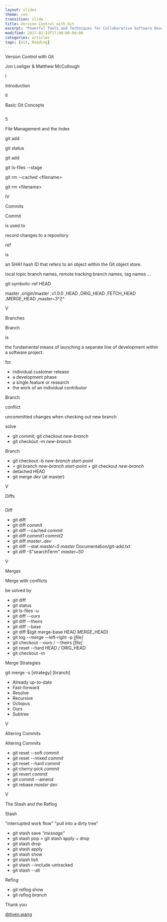 ```yaml
---
layout: slides
theme: svo
transition: slide
title: Version Control with Git
excerpt: "Powerful Tools and Techniques for Collaborative Software Development. Although some familiarity with revision control systems will be good background material, a reader who is not familiar with any other system will still be able to learn enough about basic Git operations to be productive in a short while. More advanced readers should be able to gain insight into some of Git’s internal design and thus master some of its more powerful techniques."
modified: 2017-02-23T17:00:00-00:00
categories: articles
tags: [Git, Reading]
---
```


<section>
  <p class="Question">Version Control with Git</p>
  <p class="Author">Jon Loeliger & Matthew McCullough</p>
</section>

<section>
  <p class="Subject">I</p>
  <p class="Question">Introduction</p>
</section>

<section>
  <p class="Subject">II</p>
  <p class="Question">Basic Git Concepts</p>
</section>

<section>
   <img data-src="https://i.stack.imgur.com/XwVzT.png" style="background: white;">
</section>

<section>
  <p class="Subject">5</p>
  <p class="Question">File Management and the Index</p>
</section>

<section>
  <p class="Subject">git add</p>
  <p class="Object">git status</p>
  <p class="Object">git add</p>
  <p class="Object">git ls-files --stage</p>
  <p class="Object">git rm --cached &lt;filename&gt;</p>
  <p class="Object">git rm &lt;filename&gt;</p>
</section>

<section>
  <p class="Subject">IV</p>
  <p class="Question">Commits</p>
</section>

<section>
  <p class="Subject">Commit</p>
  <p class="Attributive">is used to</p>
  <p class="Object">record changes to a repository</p>
</section>

<section>
  <p class="Subject">ref</p>
  <p class="Attributive">is</p>
  <p class="Object">an SHA1 hash ID that refers to an object within the Git object store. </p>
  <p class="Object fragment fade-up">local topic branch names, remote tracking branch names, tag names ...</p>
  <p class="Attributive fragment fade-up">git symbolic-ref HEAD</p>
  <p>
    <span class="fragment fade-up">master</span>
    <span class="fragment fade-up">,origin/master</span>
    <span class="fragment fade-up">,v1.0.0</span>
    <span class="fragment fade-up">,HEAD</span>
    <span class="fragment fade-up">,ORIG_HEAD</span>
    <span class="fragment fade-up">,FETCH_HEAD</span>
    <span class="fragment fade-up">,MERGE_HEAD</span>
    <span class="fragment fade-up">,master~3^2^</span>
  </p>
</section>

<section>
  <p class="Subject">V</p>
  <p class="Question">Branches</p>
</section>

<section>
  <p class="Subject">Branch</p>
  <p class="Attributive">is</p>
  <p class="Object">the fundamental means of launching a separate line of development within a software project.</p>
  <p class="Subject">for</p>
  <ul>
    <li class="fragment fade-up">individual customer release</li>
    <li class="fragment fade-up">a development phase</li>
    <li class="fragment fade-up">a single feature or research</li>
    <li class="fragment fade-up">the work of an individual contributor</li>
  </ul>
</section>

<section>
  <p class="Subject">Branch</p>
  <p class="Attributive">conflict</p>
  <p class="Object">uncommitted changes when checking out new branch</p>
  <p class="Attributive">solve</p>
  <ul>
    <li class="fragment fade-up">git commit; git checkout <i>new-branch</i></li>
    <li class="fragment fade-up">git checkout -m <i>new-branch</i></li>
  </ul>
</section>

<section>
  <p class="Subject">Branch</p>
  <ul>
    <li class="fragment fade-up">git checkout -b <i>new-branch</i> <i>start-point</i></li>
    <li class="fragment fade-up">= git branch <i>new-branch</i> <i>start-point</i> + git checkout <i>new-branch</i></li>
    <li class="fragment fade-up">detached HEAD</li>
    <li class="fragment fade-up">git merge <i>dev</i> (at master)</li>
  </ul>
</section>

<section>
  <p class="Subject">V</p>
  <p class="Question">Diffs</p>
</section>

<section>
  <img data-src="/images/web/git-diff.jpg">
</section>

<section>
  <p class="Subject">Diff</p>
  <ul>
    <li class="fragment fade-up">git diff</li>
    <li class="fragment fade-up">git diff <i>commit</i></li>
    <li class="fragment fade-up">git diff --cached <i>commit</i></li>
    <li class="fragment fade-up">git diff <i>commit1</i> <i>commit2</i></li>
    <li class="fragment fade-up">git diff <i>master</i>..<i>dev</i></li>
    <li class="fragment fade-up">git diff --stat <i>master~5</i> <i>master</i> Documentation/git-add.txt</li>
    <li class="fragment fade-up">git diff -S"searchTerm" <i>master~50</i></li>
  </ul>
</section>

<section>
  <p class="Subject">V</p>
  <p class="Question">Merges</p>
</section>

<section>
  <p class="Subject">Merge with conflicts</p>
  <p class="Attributive">be solved by</p>
  <ul>
    <li class="fragment fade-up">git diff</li>
    <li class="fragment fade-up">git status</li>
    <li class="fragment fade-up">git ls-files -u</li>
    <li class="fragment fade-up">git diff --ours</li>
    <li class="fragment fade-up">git diff --theirs</li>
    <li class="fragment fade-up">git diff --base</li>
    <li class="fragment fade-up">git diff $(git merge-base HEAD MERGE_HEAD)</li>
    <li class="fragment fade-up">git log --merge --left-right -p <i>[file]</i></li>
    <li class="fragment fade-up">git checkout --ours / --theirs <i>[file]</i></li>
    <li class="fragment fade-up">git reset --hard HEAD / ORIG_HEAD</li>
    <li class="fragment fade-up">git checkout -m</li>
  </ul>
</section>

<section>
  <p class="Subject">Merge Strategies</p>
  <p class="Attributive">git merge -s [strategy] [branch]</p>
  <ul>
    <li class="fragment fade-up">Already up-to-date</li>
    <li class="fragment fade-up">Fast-forward</li>
    <li class="fragment fade-up">Resolve</li>
    <li class="fragment fade-up">Recursive</li>
    <li class="fragment fade-up">Octopus</li>
    <li class="fragment fade-up">Ours</li>
    <li class="fragment fade-up">Subtree</li>
  </ul>
</section>

<section>
  <p class="Subject">V</p>
  <p class="Question">Altering Commits</p>
</section>

<section>
  <p class="Subject">Altering Commits</p>
  <ul>
    <li class="fragment fade-up">git reset --soft <i>commit</i></li>
    <li class="fragment fade-up">git reset --mixed <i>commit</i></li>
    <li class="fragment fade-up">git reset --hard <i>commit</i></li>
    <li class="fragment fade-up">git cherry-pick <i>commit</i></li>
    <li class="fragment fade-up">git revert <i>commit</i></li>
    <li class="fragment fade-up">git commit --amend</li>
    <li class="fragment fade-up">git rebase <i>master</i> <i>dev</i></li>
  </ul>
</section>

<section>
  <p class="Subject">V</p>
  <p class="Question">The Stash and the Reflog</p>
</section>

<section>
  <p class="Subject">Stash</p>
  <p class="Attributive">"interrupted work flow"    "pull into a dirty tree"</p>
  <ul>
    <li class="fragment fade-up">git stash save <i>"message"</i></li>
    <li class="fragment fade-up">git stash pop = git stash apply + drop</li>
    <li class="fragment fade-up">git stash drop</li>
    <li class="fragment fade-up">git stash apply</li>
    <li class="fragment fade-up">git stash show</li>
    <li class="fragment fade-up">git stash lish</li>
    <li class="fragment fade-up">git stash --include-untracked</li>
    <li class="fragment fade-up">git stash --all</li>
  </ul>
</section>

<section>
  <p class="Subject">Reflog</p>
  <p class="Attributive"></p>
  <ul>
    <li class="fragment fade-up">git reflog show</li>
    <li class="fragment fade-up">git reflog <i>branch</i></li>
  </ul>
</section>

<section>
  <p class="Question">Thank you</p>
  <p class="Author"><a href="http://tiven.wang">@tiven.wang</a></p>
</section>
